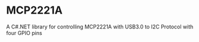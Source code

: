 # MCP2221A
A C#.NET library for controlling MCP2221A with USB3.0 to I2C Protocol with four GPIO pins
